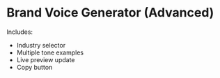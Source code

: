 # Brand Voice Generator (Advanced)

Includes:
- Industry selector
- Multiple tone examples
- Live preview update
- Copy button